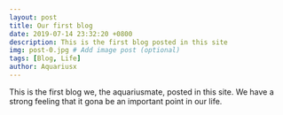 ```yaml
---
layout: post
title: Our first blog
date: 2019-07-14 23:32:20 +0800
description: This is the first blog posted in this site
img: post-0.jpg # Add image post (optional)
tags: [Blog, Life]
author: Aquariusx
---
```

This is the first blog we, the aquariusmate, posted in this site. We have a strong feeling that it gona be an important point in our life.